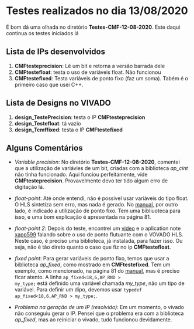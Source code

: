 # Testes realizados no dia 13/08/2020

É bom dá uma olhada no diretório **Testes-CMF-12-08-2020**. Este daqui continua os testes iniciados lá


## Lista de IPs desenvolvidos

1. **CMFtesteprecision**: Lê um bit e retorna a versão barrada dele
2. **CMFtestefloat**: testa o uso de variáveis float. Não funcionou
3. **CMFtestefixed**: Testa variáveis de ponto fixo (faz um soma). Tabém é o primeiro caso que usei C++.


## Lista de Designs no VIVADO

1. **design_TestePrecision**: testa o IP **CMFtesteprecision**
2. **design_Testefloat**: tá vazio
3. **design_Tcmffixed**: testa o IP **CMFtestefixed**


## Alguns Comentários

* *Variable precision*:
  No diretório **Testes-CMF-12-08-2020**, comentei que a utilização de variávies de um bit, criadas com a biblioteca *ap_cint* não tinha funcionado. Aqui funciou perfeitamente, vide **CMFtesteprecision**. Provavelmente devo ter tido algum erro de digitação lá.

* *float-point*:
Até onde entendi, não é possivel usar variáveis do tipo float. O HLS sintetiza sem erro, mas nada é gerado. No [manual](https://www.xilinx.com/support/documentation/sw_manuals/xilinx2017_4/ug902-vivado-high-level-synthesis.pdf), por outro lado, é indicado a utilização de ponto fixo. Tem uma bibliuoteca para isso, e uma bom explicação é apresentada na página 81. 

* *float-point 2*:
Depois do teste, encontrei um [video](https://www.xilinx.com/video/hardware/vivado-hls-sw-libraries-in-your-c-system-c-code.html) e o aplication note  [xapp599](https://www.xilinx.com/support/documentation/application_notes/xapp599-floating-point-vivado-hls.pdf) falando sobre o uso de ponto flutuante com o VOVADO HLS. Neste caso, é preciso uma biblioteca, já instalada, para fazer isso. Ou seja, não é tão direto quanto o caso que fiz no ip **CMFtestefloat**.


* *fixed point*:
  Para gerar variáveis de ponto fixo, temos que usar a biblioteca *ap_fixed*, como mostrado em **CMFtestefixed**.  Tem um exemplo, como mencionado, na página 81 do [manual](https://www.xilinx.com/support/documentation/sw_manuals/xilinx2017_4/ug902-vivado-high-level-synthesis.pdf), mas é preciso ficar atento. A linha <code>ap_fixed<18,6,AP_RND > my_type;</code> está definido uma variável chamada *my_type*, não um tipo de variável. Para definir um dipo, devemos usar <code>typedef ap_fixed<18,6,AP_RND > my_type;</code>.

 

* *Problema na geração de um IP (resolvido)*:
  Em um momento, o vivado não conseguiu gerar o IP. Pensei que o problema era com a biblioteca *ap_fixed*, mas ao reiniciar o vivado, tudo funcionou devidamente.



